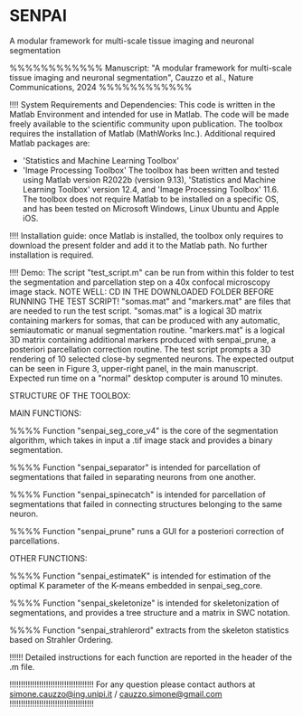 # SENPAI
A modular framework for multi-scale tissue imaging and neuronal segmentation 
 
%%%%%%%%%%%%
Manuscript: "A modular framework for multi-scale tissue imaging and neuronal segmentation", Cauzzo et al., Nature Communications, 2024
%%%%%%%%%%%%

!!!! System Requirements and Dependencies:
This code is written in the Matlab Environment and intended for use in Matlab. The code will be made freely available to the scientific community upon publication.
The toolbox requires the installation of Matlab (MathWorks Inc.). Additional required Matlab packages are: 
- 'Statistics and Machine Learning Toolbox'
- 'Image Processing Toolbox'
The toolbox has been written and tested using Matlab version R2022b (version 9.13), 'Statistics and Machine Learning Toolbox' version 12.4, and 'Image Processing Toolbox' 11.6. 
The toolbox does not require Matlab to be installed on a specific OS, and has been tested on Microsoft Windows, Linux Ubuntu and Apple iOS.

!!!! Installation guide: 
once Matlab is installed, the toolbox only requires to download the present folder and add it to the Matlab path. No further installation is required.

!!!! Demo:
The script "test_script.m" can be run from within this folder to test the segmentation and parcellation step on a 40x confocal microscopy image stack.
NOTE WELL: CD IN THE DOWNLOADED FOLDER BEFORE RUNNING THE TEST SCRIPT!
"somas.mat" and "markers.mat" are files that are needed to run the test script.
"somas.mat" is a logical 3D matrix containing markers for somas, that can be produced with any automatic, semiautomatic or manual segmentation routine.
"markers.mat" is a logical 3D matrix containing additional markers produced with senpai_prune, a posteriori parcellation correction routine.
The test script prompts a 3D rendering of 10 selected close-by segmented neurons.
The expected output can be seen in Figure 3, upper-right panel, in the main manuscript.
Expected run time on a "normal" desktop computer is around 10 minutes.


STRUCTURE OF THE TOOLBOX:

MAIN FUNCTIONS:

%%%%
Function "senpai_seg_core_v4" is the core of the segmentation algorithm, which takes in input a .tif image stack and provides a binary segmentation.

%%%%
Function "senpai_separator" is intended for parcellation of segmentations that failed in separating neurons from one another.

%%%%
Function "senpai_spinecatch" is intended for parcellation of segmentations that failed in connecting structures belonging to the same neuron.

%%%%
Function "senpai_prune" runs a GUI for a posteriori correction of parcellations.

OTHER FUNCTIONS:

%%%%
Function "senpai_estimateK" is intended for estimation of the optimal K parameter of the K-means embedded in senpai_seg_core.

%%%%
Function "senpai_skeletonize" is intended for skeletonization of segmentations, and provides a tree structure and a matrix in SWC notation.

%%%%
Function "senpai_strahlerord" extracts from the skeleton statistics based on Strahler Ordering.


!!!!!!
Detailed instructions for each function are reported in the header of the .m file.

!!!!!!!!!!!!!!!!!!!!!!!!!!!!!!!!!!!!!
For any question please contact authors at simone.cauzzo@ing.unipi.it / cauzzo.simone@gmail.com
!!!!!!!!!!!!!!!!!!!!!!!!!!!!!!!!!!!!!
